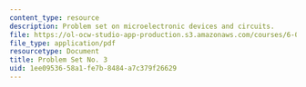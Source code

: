 ```yaml
---
content_type: resource
description: Problem set on microelectronic devices and circuits.
file: https://ol-ocw-studio-app-production.s3.amazonaws.com/courses/6-012-microelectronic-devices-and-circuits-fall-2009/1ee0953658a1fe7b8484a7c379f26629_MIT6_012F09_assn03.pdf
file_type: application/pdf
resourcetype: Document
title: Problem Set No. 3
uid: 1ee09536-58a1-fe7b-8484-a7c379f26629
---
```

